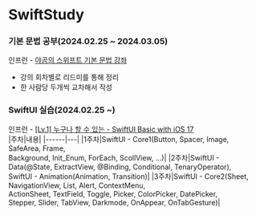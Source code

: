 # SwiftStudy
### 기본 문법 공부(2024.02.25 ~ 2024.03.05)
인프런 - [야곰의 스위프트 기본 문법 강좌](https://www.inflearn.com/course/%EC%8A%A4%EC%9C%84%ED%94%84%ED%8A%B8-%EA%B8%B0%EB%B3%B8-%EB%AC%B8%EB%B2%95)
- 강의 회차별로 리드미를 통해 정리
- 한 사람당 두개씩 교차해서 작성

### SwiftUI 실습(2024.02.25 ~)
인프런 - [[Lv.1] 누구나 할 수 있는 - SwiftUI Basic with iOS 17](https://www.inflearn.com/course/%EB%88%84%EA%B5%AC%EB%82%98-swiftui-ios16/dashboard)     
|주차|내용|
|------|---|
|1주차|SwiftUI - Core1(Button, Spacer, Image, SafeArea, Frame,<br>Background, Init_Enum, ForEach, ScollView, ...)|
|2주차|SwiftUI - Data(@State, ExtractView, @Binding, Conditional, TenaryOperator), <br>SwiftUI - Animation(Animation, Transition)|
|3주차|SwiftUI - Core2(Sheet, NavigationView, List, Alert, ContextMenu,<br> ActionSheet, TextField, Toggle, Picker, ColorPicker, DatePicker, <br>Stepper, Slider, TabView, Darkmode, OnAppear, OnTabGesture)|
